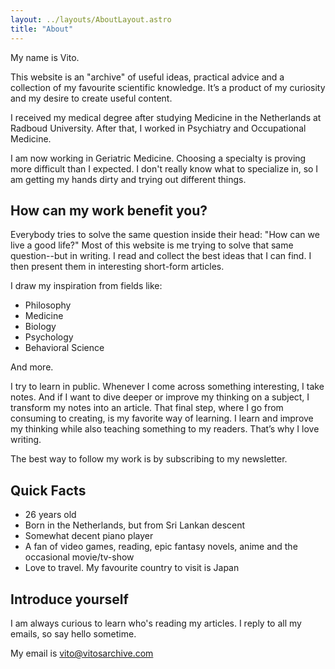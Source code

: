 ```yaml
---
layout: ../layouts/AboutLayout.astro
title: "About"
---
```


My name is Vito.

This website is an "archive" of useful ideas, practical advice and a collection of my favourite scientific knowledge.
It’s a product of my curiosity and my desire to create useful content.

I received my medical degree after studying Medicine in the Netherlands at Radboud University.
After that, I worked in Psychiatry and Occupational Medicine.

I am now working in Geriatric Medicine.
Choosing a specialty is proving more difficult than I expected.
I don't really know what to specialize in, so I am getting my hands dirty and trying out different things.

## How can my work benefit you?

Everybody tries to solve the same question inside their head: "How can we live a good life?"
Most of this website is me trying to solve that same question--but in writing.
I read and collect the best ideas that I can find.
I then present them in interesting short-form articles.

I draw my inspiration from fields like:

- Philosophy
- Medicine
- Biology
- Psychology
- Behavioral Science

And more.

I try to learn in public.
Whenever I come across something interesting, I take notes.
And if I want to dive deeper or improve my thinking on a subject, I transform my notes into an article.
That final step, where I go from consuming to creating, is my favorite way of learning.
I learn and improve my thinking while also teaching something to my readers.
That’s why I love writing.

The best way to follow my work is by subscribing to my newsletter.

<script
        async
        data-uid="bf67435853"
        src="https://vitos-archiv.ck.page/bf67435853/index.js"></script>

## Quick Facts

- 26 years old
- Born in the Netherlands, but from Sri Lankan descent
- Somewhat decent piano player
- A fan of video games, reading, epic fantasy novels, anime and the occasional movie/tv-show
- Love to travel. My favourite country to visit is Japan

## Introduce yourself

I am always curious to learn who's reading my articles.
I reply to all my emails, so say hello sometime.

My email is vito@vitosarchive.com
